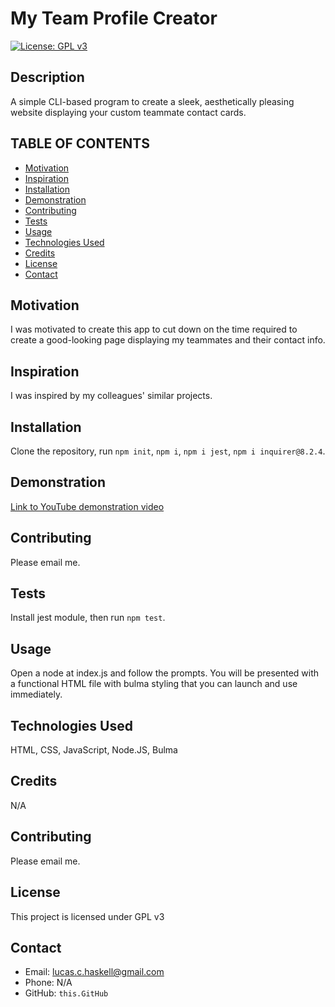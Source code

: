 
  # My Team Profile Creator

  [![License: GPL v3](https://img.shields.io/badge/License-GPLv3-blue.svg)](https://www.gnu.org/licenses/gpl-3.0) 

  ## Description
  A simple CLI-based program to create a sleek, aesthetically pleasing website displaying your custom teammate contact cards.

  ## TABLE OF CONTENTS
  * [Motivation](#motivation)
  * [Inspiration](#inspiration)
  * [Installation](#installation)
  * [Demonstration](#demonstration)
  * [Contributing](#contributing)
  * [Tests](#Tests)
  * [Usage](#usage)
  * [Technologies Used](#languages)
  * [Credits](#credits)
  * [License](#license)
  * [Contact](#contact)
  
  ## Motivation
  I was motivated to create this app to cut down on the time required to create a good-looking page displaying my teammates and their contact info.

  ## Inspiration
  I was inspired by my colleagues' similar projects.

  ## Installation
  Clone the repository, run `npm init`, `npm i`, `npm i jest`, `npm i inquirer@8.2.4`. 

  ## Demonstration
  [Link to YouTube demonstration video](https://youtu.be/l2f5SXDPp2Y)

  ## Contributing
  Please email me.

  ## Tests
  Install jest module, then run `npm test`.

  ## Usage
  Open a node at index.js and follow the prompts. You will be presented with a functional HTML file with bulma styling that you can launch and use immediately.

  ## Technologies Used
  HTML, CSS, JavaScript, Node.JS, Bulma

  ## Credits
 N/A

  ## Contributing
  Please email me.

  ## License
  This project is licensed under GPL v3

  ## Contact
  * Email: lucas.c.haskell@gmail.com
  * Phone: N/A
  * GitHub: ```this.GitHub```
